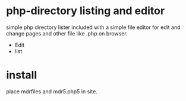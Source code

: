 php-directory listing and editor
==============================

simple php directory lister included with a simple file editor for edit and change pages and other file like .php on browser.

- Edit 
- list


install
==============================

place mdrfiles and mdr5.php5 in site.
